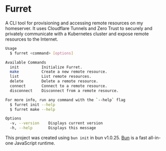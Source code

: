 # Furret

A CLI tool for provisioning and accessing remote resources on my homeserver. It uses Cloudflare Tunnels and Zero Trust to securely and privately communicate with a Kubernetes cluster and expose remote resources to the Internet.

```bash
Usage
  $ furret <command> [options]

Available Commands
  init          Initialize Furret.
  make          Create a new remote resource.
  list          List remote resources.
  delete        Delete a remote resource.
  connect       Connect to a remote resource.
  disconnect    Disconnect from a remote resource.

For more info, run any command with the `--help` flag
  $ furret init --help
  $ furret make --help

Options
  -v, --version    Displays current version
  -h, --help       Displays this message
```

This project was created using `bun init` in bun v1.0.25. [Bun](https://bun.sh) is a fast all-in-one JavaScript runtime.
